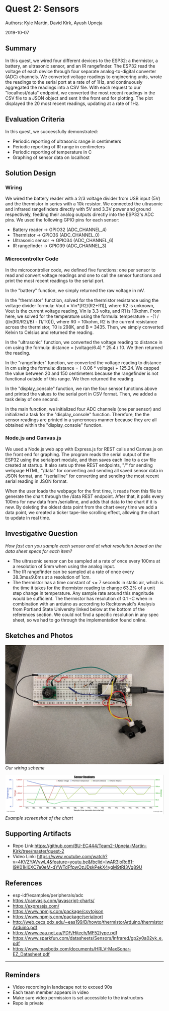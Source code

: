 # Quest 2: Sensors
Authors: Kyle Martin, David Kirk, Ayush Upneja

2019-10-07

## Summary
In this quest, we wired four different devices to the ESP32: a thermistor, a battery, an ultrasonic sensor, and an IR rangefinder.  The ESP32 read the voltage of each device through four separate analog-to-digital converter (ADC) channels.  We converted voltage readings to engineering units, wrote the readings to the serial port at a rate of of 1Hz, and continuously aggregated the readings into a CSV file.  With each request to our "localhost/data" endpoint, we converted the most recent readings in the CSV file to a JSON object and sent it the front end for plotting.  The plot displayed the 20 most recent readings, updating at a rate of 1Hz.  

## Evaluation Criteria
In this quest, we successfully demonstrated:

- Periodic reporting of ultrasonic range in centimeters
- Periodic reporting of IR range in centimeters
- Periodic reporting of temperature in C
- Graphing of sensor data on localhost 

## Solution Design

### Wiring
We wired the battery reader with a 2/3 voltage divider from USB input (5V) and the thermistor in series with a 10k resistor. We connected the ultrasonic and infrared rangefinders directly with 5V and 3.3V power and ground respectively, feeding their analog outputs directly into the ESP32's ADC pins.  We used the following GPIO pins for each sensor:

- Battery reader -> GPIO32 (ADC_CHANNEL_4)
- Thermistor -> GPIO36 (ADC_CHANNEL_0)
- Ultrasonic sensor -> GPIO34 (ADC_CHANNEL_6)
- IR rangefinder -> GPIO39 (ADC_CHANNEL_3)

### Microcontroller Code
In the microcontroller code, we defined five functions: one per sensor to read and convert voltage readings and one to call the sensor functions and print the most recent readings to the serial port.  

In the "battery" function, we simply returned the raw voltage in mV.  

In the "thermistor" function, solved for the thermistor resistance using the voltage divider formula: Vout = Vin*[R2/(R2+R1)], where R2 is unknown, Vout is the current voltage reading, Vin is 3.3 volts, and R1 is 10kohm.  From here, we solved for the temperature using the formula: temperature = -(1 / ((ln(R0/R2)/B) - (1/T0))), where R0 = 10kohm, R2 is the current resistance across the thermistor, T0 is 298K, and B = 3435.  Then, we simply converted Kelvin to Celsius and returned the reading.  

In the "ultrasonic" function, we converted the voltage reading to distance in cm using the formula: distance = (voltage/6.4) * 25.4 / 10.  We then returned the reading.  

In the "rangefinder" function, we converted the voltage reading to distance in cm using the formula: distance = (-0.06 * voltage) + 125.24.  We capped the value between 20 and 150 centimeters because the rangefinder is not functional outside of this range.  We then returned the reading.

In the "display_console" function, we ran the four sensor functions above and printed the values to the serial port in CSV format.  Then, we added a task delay of one second.

In the main function, we initialized four ADC channels (one per sensor) and initialized a task for the "display_console" function.  Therefore, the the sensor readings are printed in a syncronous manner because they are all obtained within the "display_console" function.

### Node.js and Canvas.js
We used a Node.js web app with Express.js for REST calls and Canvas.js on the front end for graphing. The program reads the serial output of the ESP32 using the serialport module, and then saves each line to a csv file created at startup. It also sets up three REST endpoints, "/" for sending webpage HTML, "/data" for converting and sending all saved sensor data in JSON format, and "/serialline" for converting and sending the most recent serial reading in JSON format. 

When the user loads the webpage for the first time, it reads from this file to generate the chart through the /data REST endpoint. After that, it polls every 100ms for new data from /serialline, and adds that data to the chart if it is new. By deleting the oldest data point from the chart every time we add a data point, we created a ticker tape-like scrolling effect, allowing the chart to update in real time.

## Investigative Question
*How fast can you sample each sensor and at what resolution based on the data sheet specs for each item?*

- The ultrasonic sensor can be sampled at a rate of once every 100ms at a resolution of 5mm when using the analog input.
- The IR rangefinder can be sampled at a rate of once every 38.3ms±9.6ms at a resolution of 1cm.
- The thermistor has a time constant of <= 7 seconds in static air, which is the time it takes for the thermistor reading to change 63.2% of a unit step change in temperature.  Any sample rate around this magnitude would be sufficient.  The thermistor has resolution of 0.1 ◦C when in combination with an arduino as according to Recktenwald's Analysis from Portland State University linked below at the bottom of the references section. We could not find a specific resolution in any spec sheet, so we had to go through the implementation found online.

## Sketches and Photos
![Sensor wiring](images/wiring.jpg)
*Our wiring scheme*

![Example of running the chart](images/chart-example.png)
*Example screenshot of the chart*

## Supporting Artifacts
- Repo Link:https://github.com/BU-EC444/Team2-Upneja-Martin-Kirk/tree/master/quest-2
- Video Link: https://www.youtube.com/watch?v=4KVZYAVvwL4&feature=youtu.be&fbclid=IwAR3loRq81-l9K01kI0XC7e0eM-dYWTdFfpwOzJDskPekX4ygM9tRI3Vg89U


## References
- esp-idf/examples/peripherals/adc
- https://canvasjs.com/javascript-charts/
- https://expressjs.com/
- https://www.npmjs.com/package/csvtojson
- https://www.npmjs.com/package/serialport
- http://web.cecs.pdx.edu/~eas199/B/howto/thermistorArduino/thermistorArduino.pdf
- https://www.eaa.net.au/PDF/Hitech/MF52type.pdf
- https://www.sparkfun.com/datasheets/Sensors/Infrared/gp2y0a02yk_e.pdf
- https://www.maxbotix.com/documents/HRLV-MaxSonar-EZ_Datasheet.pdf

-----

## Reminders

- Video recording in landscape not to exceed 90s
- Each team member appears in video
- Make sure video permission is set accessible to the instructors
- Repo is private
